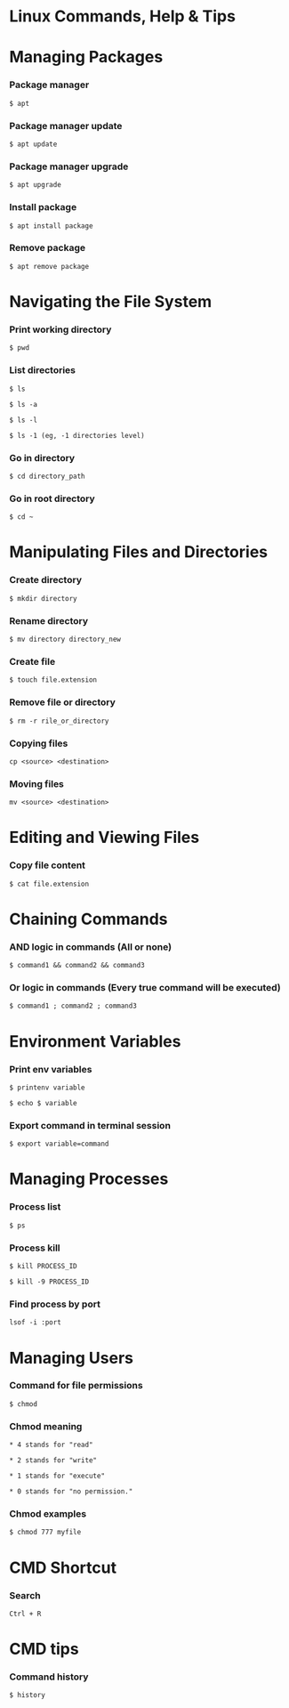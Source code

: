 # Linux Commands, Help & Tips

# Managing Packages

### Package manager

```
$ apt
```

### Package manager update

```
$ apt update
```

### Package manager upgrade

```
$ apt upgrade
```

### Install package

```
$ apt install package
```

### Remove package

```
$ apt remove package
```

# Navigating the File System


### Print working directory

```
$ pwd
```

### List directories

```
$ ls

$ ls -a

$ ls -l

$ ls -1 (eg, -1 directories level)
```

### Go in directory

```
$ cd directory_path
```

### Go in root directory

```
$ cd ~
```

# Manipulating Files and Directories


### Create directory

```
$ mkdir directory
```

### Rename directory

```
$ mv directory directory_new
```

### Create file

```
$ touch file.extension
```

### Remove file or directory

```
$ rm -r rile_or_directory
```

### Copying files

```
cp <source> <destination>
```

### Moving files

```
mv <source> <destination>
```

# Editing and Viewing Files

### Copy file content

```
$ cat file.extension
```

# Chaining Commands

### AND logic in commands (All or none)

```
$ command1 && command2 && command3
```

### Or logic in commands (Every true command will be executed)

```
$ command1 ; command2 ; command3
```

# Environment Variables


### Print env variables

```
$ printenv variable

$ echo $ variable
```

### Export command in terminal session

```
$ export variable=command
```

# Managing Processes


### Process list

```
$ ps
```

### Process kill

```
$ kill PROCESS_ID

$ kill -9 PROCESS_ID
```

### Find process by port

```
lsof -i :port
```

# Managing Users


### Command for file permissions 

```
$ chmod
```

### Chmod meaning

```
* 4 stands for "read"

* 2 stands for "write"

* 1 stands for "execute"

* 0 stands for "no permission."
```

### Chmod examples 

```
$ chmod 777 myfile
```


# CMD Shortcut

### Search

```
Ctrl + R
```

# CMD tips

### Command history

```
$ history
```





